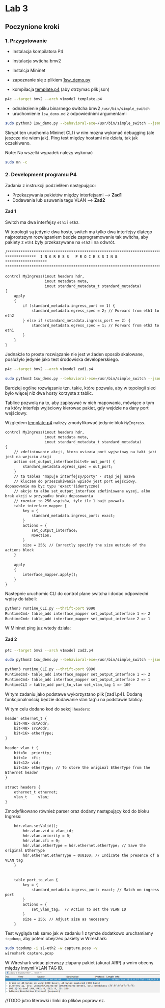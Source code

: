 # Lab 3
## Poczynione kroki
### 1. Przygotowanie
- Instalacja kompilatora P4
- Instalacja swticha bmv2
- Instalcja Mininet

- zapoznanie się z plikiem [1sw_demo.py](1sw_demo.py)
- kompilacja [template.p4](template.p4) (aby otrzymac plik json)
```sh
p4c --target bmv2 --arch v1model template.p4
```
- odnalezienie pliku binarnego switcha bmv2 `/usr/bin/simple_switch`
- uruchomienie `1sw_demo.md` z odpowiednimi argumentami
```sh
sudo python3 1sw_demo.py --behavioral-exe=/usr/bin/simple_switch --json template.json
```
Skrypt ten uruchomia Mininet CLI i w nim mozna wykonać debugging (ale jeszcze nie wiem jak). Ping test między hostami nie działa, tak jak oczekiwano.

Note: Na wszelki wypadek nalezy wykonać
```sh
sudo mn -c
```
### 2. Development programu P4
Zadania z instrukcji podzieliłem następująco:
- Przekazywania pakietów między interfejsami -->    **Zad1**
- Dodawania lub usuwania tagu VLAN           -->    **Zad2**
#### Zad 1
Switch ma dwa interfejsy `eth1` i `eth2`.

W topologii są jedynie dwa hosty, switch ma tylko dwa interfejsy dlatego najprostszym rozwiązaniem bedzie zaprogramowanie tak switcha, aby pakiety z `eth1` były przekazywane na `eth2` i na odwrót.

```p4
/*************************************************************************
**************  I N G R E S S   P R O C E S S I N G   *******************
*************************************************************************/

control MyIngress(inout headers hdr,
                  inout metadata meta,
                  inout standard_metadata_t standard_metadata) 
{
	apply 
	{
		if (standard_metadata.ingress_port == 1) {
            standard_metadata.egress_spec = 2; // Forward from eth1 to eth2
        } else if (standard_metadata.ingress_port == 2) {
            standard_metadata.egress_spec = 1; // Forward from eth2 to eth1
        }
	}
}
```

Jednakże to proste rozwiązanie nie jest w żaden sposób skalowane, posłużyło jedynie jako test środowiska developerskiego.
```sh
p4c --target bmv2 --arch v1model zad1.p4
```

```sh
sudo python3 1sw_demo.py --behavioral-exe=/usr/bin/simple_switch --json zad1.json
```

Bardziej ogólne rozwiązanie tzn. takie, które pozwala, aby w topologii sieci było więcej niż dwa hosty korzysta z tablic.

Tablice pozwolą na to, aby zapisywać w nich mapowania, mówiące o tym na który interfejs wyjściowy kierowac pakiet, gdy wejdzie na dany port wejściowy. 


Względem [template.p4](template.p4) należy zmodyfikować jedynie blok `MyIngress`.
```p4
control MyIngress(inout headers hdr,
                  inout metadata meta,
                  inout standard_metadata_t standard_metadata) 
{
	// zdefiniowanie akcji, ktora ustawia port wyjsciowy na taki jaki jest na wejsciu akcji
	action set_output_interface(bit<9> out_port) {
 		standard_metadata.egress_spec = out_port;
	}
	// ta tablea "mapuje interfejsy/porty" - stąd jej nazwa
	// kluczem do przeszukiwania wpisów jest port wejściowy, dopasowanie ma byc typu 'exact'(identyczne)
	// akcje to albo set_output_interface zdefiniowane wyzej, albo brak akcji w przypadku braku dopasowania
	// rozmiar to 256 wspisów, tyle ile 1 bajt pozwala
	table interface_mapper {
		key = {
			standard_metadata.ingress_port: exact;
		}
		actions = {
			set_output_interface;
			NoAction;
		}
		size = 256; // Correctly specify the size outside of the actions block
	}

	apply 
	{	
		interface_mapper.apply();
	}
}
```

Nasŧepnie uruchomic CLI do control plane switcha i dodac odpowiedni wpisy do tabeli:
```sh
python3 runtime_CLI.py --thrift-port 9090
RuntimeCmd> table_add interface_mapper set_output_interface 1 => 2
RuntimeCmd> table_add interface_mapper set_output_interface 2 => 1
```

W Mininet ping juz wtedy działa:

#### Zad 2
```sh
p4c --target bmv2 --arch v1model zad2.p4
```
```sh
sudo python3 1sw_demo.py --behavioral-exe=/usr/bin/simple_switch --json zad2.json
```
```sh
python3 runtime_CLI.py --thrift-port 9090
RuntimeCmd> table_add interface_mapper set_output_interface 1 => 2
RuntimeCmd> table_add interface_mapper set_output_interface 2 => 1
RuntimeCLI > table_add port_to_vlan set_vlan_tag 1 => 100
```

W tym zadaniu jako podstawe wykorzystano plik [zad1.p4]. Dodaną funkcjonalnością będzie dodawanie vlan tag'u na podstawie tablicy.

W tym celu dodano kod do sekcji `headers`:
```p4
header ethernet_t {
    bit<48> dstAddr;
    bit<48> srcAddr;
    bit<16> etherType;
}

header vlan_t {
    bit<3>  priority;
    bit<1>  cfi;
    bit<12> vid; 
	bit<16> etherType; // To store the original EtherType from the Ethernet header
}

struct headers {
    ethernet_t ethernet;
    vlan_t     vlan;
}
```

Zmodyfikowano również parser oraz dodany następujący kod do bloku Ingress:

```p4
	hdr.vlan.setValid();
		hdr.vlan.vid = vlan_id;
		hdr.vlan.priority = 0;
		hdr.vlan.cfi = 0;
		hdr.vlan.etherType = hdr.ethernet.etherType; // Save the original EtherType
		hdr.ethernet.etherType = 0x8100; // Indicate the presence of a VLAN tag
	}


	table port_to_vlan {
		key = {
			standard_metadata.ingress_port: exact; // Match on ingress port
		}
		actions = {
			set_vlan_tag;  // Action to set the VLAN ID
		}
		size = 256; // Adjust size as necessary
 	}	
```


Test wygląda tak samo jak w zadaniu 1 z tymże dodatkowo uruchamiamy `tcpdump`, aby potem obejrzec pakiety w Wireshark:
```sh
sudo tcpdump -i s1-eth2 -w capture.pcap -v
wireshark capture.pcap
```

W Wireshark widac pierwszy złapany pakiet (akurat ARP) a wnim obecny między innymi VLAN TAG ID.
![](img/1.png)

//TODO jutro literówki i linki do plików popraw ez.